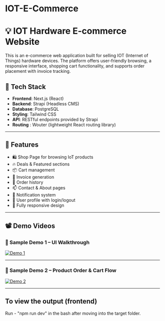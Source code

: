 # IOT-E-Commerce

# 💡 IOT Hardware E-commerce Website

This is an e-commerce web application built for selling IOT (Internet of Things) hardware devices. The platform offers user-friendly browsing, a responsive interface, shopping cart functionality, and supports order placement with invoice tracking.

## 🚀 Tech Stack

- **Frontend**: Next.js (React)
- **Backend**: Strapi (Headless CMS)
- **Database**: PostgreSQL
- **Styling**: Tailwind CSS
- **API**: RESTful endpoints provided by Strapi
- **Routing** : Wouter (lightweight React routing library)

---

## 🎯 Features

- 🛍️ Shop Page for browsing IoT products
- 🔥 Deals & Featured sections
- 📦 Cart management
- 🧾 Invoice generation
- 📜 Order history
- 📫 Contact & About pages
- 🔔 Notification system
- 👤 User profile with login/logout
- 🎨 Fully responsive design
---

## 📽️ Demo Videos

### 📌 Sample Demo 1 – UI Walkthrough

[![Demo 1](https://via.placeholder.com/800x400?text=Click+to+Watch+Demo+1)](https://drive.google.com/file/d/10Z6WpEFyqjkLcFzLZtBOr7JMSRrmHz_F/view?usp=drivesdk)

---

### 📌 Sample Demo 2 – Product Order & Cart Flow

[![Demo 2](https://via.placeholder.com/800x400?text=Click+to+Watch+Demo+2)](https://drive.google.com/file/d/10ZV5gBd6tToHQqF7Nrm7glyjn3yCW-g8/view?usp=drivesdk)

---


## To view the output (frontend)

Run - "npm run dev" in the bash after moving into the target folder.
